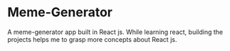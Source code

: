 # Meme-Generator
A meme-generator app built in React js.
While learning react, building the projects helps me to grasp more concepts about React js. 
